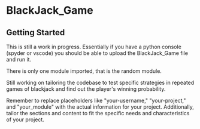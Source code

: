 # BlackJack_Game

## Getting Started

This is still a work in progress. 
Essentially if you have a python console (spyder or vscode) you should be able to upload the BlackJack_Game file and run it.

There is only one module imported, that is the random module.

Still working on tailoring the codebase to test specific strategies in repeated games of blackjack and find out the player's winning probability.

Remember to replace placeholders like "your-username," "your-project," and "your_module" with the actual information for your project. Additionally, tailor the sections and content to fit the specific needs and characteristics of your project.
